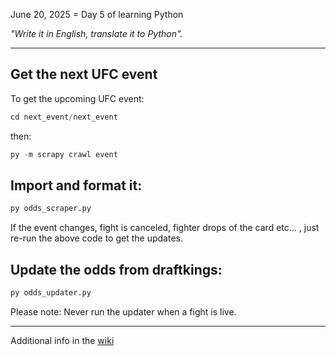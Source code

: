 June 20, 2025 = Day 5 of learning Python

_"Write it in English, translate it to Python"._

***
## Get the next UFC event
To get the upcoming UFC event:

```python
cd next_event/next_event
```
then:
```python
py -m scrapy crawl event
```

## Import and format it:

``` python
py odds_scraper.py
```
If the event changes, fight is canceled, fighter drops of the card etc... , just re-run the above code to get
 the updates.
 
## Update the odds from draftkings:

``` python
py odds_updater.py
```
Please note: Never run the updater when a fight is live.
***
Additional info in the [wiki](https://github.com/socialatm/draftkings/wiki)
